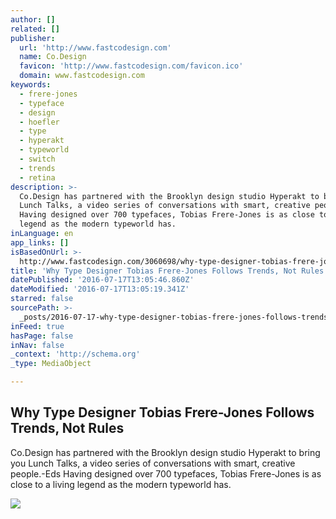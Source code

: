 ```yaml
---
author: []
related: []
publisher:
  url: 'http://www.fastcodesign.com'
  name: Co.Design
  favicon: 'http://www.fastcodesign.com/favicon.ico'
  domain: www.fastcodesign.com
keywords:
  - frere-jones
  - typeface
  - design
  - hoefler
  - type
  - hyperakt
  - typeworld
  - switch
  - trends
  - retina
description: >-
  Co.Design has partnered with the Brooklyn design studio Hyperakt to bring you
  Lunch Talks, a video series of conversations with smart, creative people.-Eds
  Having designed over 700 typefaces, Tobias Frere-Jones is as close to a living
  legend as the modern typeworld has.
inLanguage: en
app_links: []
isBasedOnUrl: >-
  http://www.fastcodesign.com/3060698/why-type-designer-tobias-frere-jones-follows-trends-not-rules
title: 'Why Type Designer Tobias Frere-Jones Follows Trends, Not Rules'
datePublished: '2016-07-17T13:05:46.860Z'
dateModified: '2016-07-17T13:05:19.341Z'
starred: false
sourcePath: >-
  _posts/2016-07-17-why-type-designer-tobias-frere-jones-follows-trends-not-rul.md
inFeed: true
hasPage: false
inNav: false
_context: 'http://schema.org'
_type: MediaObject

---
```

<article style=""><h1>Why Type Designer Tobias Frere-Jones Follows Trends, Not Rules</h1><p>Co.Design has partnered with the Brooklyn design studio Hyperakt to bring you Lunch Talks, a video series of conversations with smart, creative people.-Eds Having designed over 700 typefaces, Tobias Frere-Jones is as close to a living legend as the modern typeworld has.</p><img src="http://b.fastcompany.net/multisite_files/fastcompany/imagecache/620x350/poster/2016/06/3060698-poster-p-1-tobias-frere-jones-on-what-hes-learned.jpg" /></article>